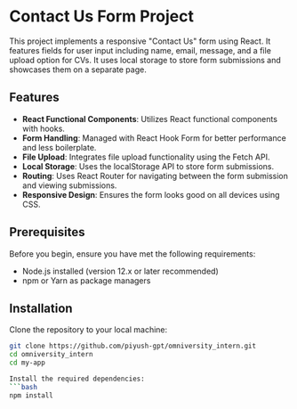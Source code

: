 # Contact Us Form Project

This project implements a responsive "Contact Us" form using React. It features fields for user input including name, email, message, and a file upload option for CVs. It uses local storage to store form submissions and showcases them on a separate page.

## Features

- **React Functional Components**: Utilizes React functional components with hooks.
- **Form Handling**: Managed with React Hook Form for better performance and less boilerplate.
- **File Upload**: Integrates file upload functionality using the Fetch API.
- **Local Storage**: Uses the localStorage API to store form submissions.
- **Routing**: Uses React Router for navigating between the form submission and viewing submissions.
- **Responsive Design**: Ensures the form looks good on all devices using CSS.


## Prerequisites

Before you begin, ensure you have met the following requirements:
- Node.js installed (version 12.x or later recommended)
- npm or Yarn as package managers

## Installation

Clone the repository to your local machine:

```bash
git clone https://github.com/piyush-gpt/omniversity_intern.git
cd omniversity_intern
cd my-app

Install the required dependencies:
```bash
npm install



